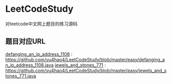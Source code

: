 # LeetCodeStudy
 对leetcode中文网上题目的练习源码
## 题目对应URL
<a href="https://github.com/yu4hao4/LeetCodeStudy/blob/master/easy/defanging_an_ip_address_1108.java">defanging_an_ip_address_1108</a> : https://github.com/yu4hao4/LeetCodeStudy/blob/master/easy/defanging_an_ip_address_1108.java
<a href="https://github.com/yu4hao4/LeetCodeStudy/blob/master/easy/jewels_and_stones_771.java<br/>">jewels_and_stones_771</a> : https://github.com/yu4hao4/LeetCodeStudy/blob/master/easy/jewels_and_stones_771.java
